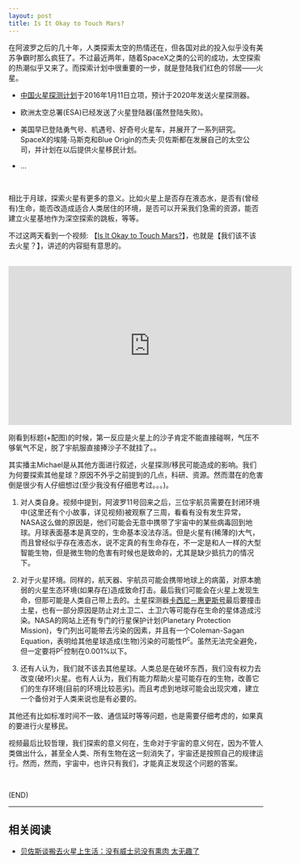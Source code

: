```yaml
---
layout: post
title: Is It Okay to Touch Mars?
---
```



在阿波罗之后的几十年，人类探索太空的热情还在，但各国对此的投入似乎没有美苏争霸时那么疯狂了。不过最近两年，随着SpaceX之类的公司的成功，太空探索的热潮似乎又来了。而探索计划中很重要的一步，就是登陆我们红色的邻居——火星。

*	[中国火星探测计划](https://zh.wikipedia.org/wiki/%E4%B8%AD%E5%9B%BD%E7%81%AB%E6%98%9F%E6%8E%A2%E6%B5%8B%E8%AE%A1%E5%88%92)于2016年1月11日立项，预计于2020年发送火星探测器。

*	欧洲太空总署(ESA)已经发送了火星登陆器(虽然登陆失败)。

*	美国早已登陆勇气号、机遇号、好奇号火星车，并展开了一系列研究。SpaceX的埃隆·马斯克和Blue Origin的杰夫·贝佐斯都在发展自己的太空公司，并计划在以后提供火星移民计划。

*	...

<br/>

相比于月球，探索火星有更多的意义。比如火星上是否存在液态水，是否有(曾经有)生命，能否改造成适合人类居住的环境，是否可以开采我们急需的资源，能否建立火星基地作为深空探索的跳板，等等。

不过这两天看到一个视频: 【[Is It Okay to Touch Mars?](https://www.youtube.com/watch?v=KUddy8RGwns)】，也就是【我们该不该去火星？】，讲述的内容挺有意思的。

<br/>

<iframe width="560" height="315" src="https://www.youtube.com/embed/KUddy8RGwns" frameborder="0" allowfullscreen></iframe>

<br/>

刚看到标题(+配图)的时候，第一反应是火星上的沙子肯定不能直接碰啊，气压不够氧气不足，脱了宇航服直接捧沙子不就挂了。。

其实播主Michael是从其他方面进行叙述，火星探测/移民可能造成的影响。我们为何要探索其他星球？原因不外乎之前提到的几点，科研、资源。然而潜在的危害倒是很少有人仔细想过(至少我没有仔细思考过。。。)。

1.	对人类自身。视频中提到，阿波罗11号回来之后，三位宇航员需要在封闭环境中(这里还有个小故事，详见视频)被观察了三周，看看有没有发生异常，NASA这么做的原因是，他们可能会无意中携带了宇宙中的某些病毒回到地球。月球表面基本是真空的，生命基本没法存活。但是火星有(稀薄的)大气，而且曾经似乎存在液态水，说不定真的有生命存在，不一定是和人一样的大型智能生物，但是微生物的危害有时候也是致命的，尤其是缺少抵抗力的情况下。

2.	对于火星环境。同样的，航天器、宇航员可能会携带地球上的病菌，对原本脆弱的火星生态环境(如果存在)造成致命打击。最后我们可能会在火星上发现生命，但那可能是人类自己带上去的。土星探测器[卡西尼－惠更斯号](https://zh.wikipedia.org/wiki/%E5%8D%A1%E8%A5%BF%E5%B0%BC%EF%BC%8D%E6%83%A0%E6%9B%B4%E6%96%AF%E5%8F%B7)最后要撞击土星，也有一部分原因是防止对土卫二、土卫六等可能存在生命的星体造成污染。NASA的网站上还有专门的行星保护计划(Planetary Protection Mission)，专门列出可能带去污染的因素，并且有一个Coleman-Sagan Equation，表明给其他星球造成(生物)污染的可能性P<sup>c</sup>。虽然无法完全避免，但一定要将P<sup>c</sup>控制在0.001%以下。

3.	还有人认为，我们就不该去其他星球。人类总是在破坏东西，我们没有权力去改变(破坏)火星。也有人认为，我们有能力帮助火星可能存在的生物，改善它们的生存环境(目前的环境比较恶劣)。而且考虑到地球可能会出现灾难，建立一个备份对于人类来说也是有必要的。

其他还有比如标准时间不一致、通信延时等等问题，也是需要仔细考虑的，如果真的要进行火星移民。

视频最后比较哲理，我们探索的意义何在，生命对于宇宙的意义何在，因为不管人类做出什么，甚至全人类、所有生物在这一刻消失了，宇宙还是按照自己的规律运行。然而，然而，宇宙中，也许只有我们，才能真正发现这个问题的答案。

<br/>

(END)

---

##	相关阅读

*	[贝佐斯谈搬去火星上生活：没有威士忌没有熏肉 太无趣了](http://weibo.com/ttarticle/p/show?id=2309614021386820639105)
